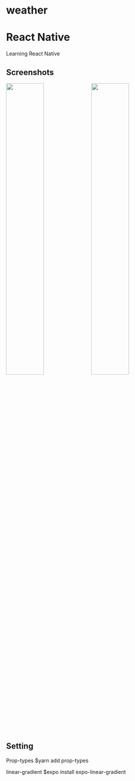 # weather
# React Native
Learning React Native

Screenshots
-------------
<div>
  <img width="45%" src="https://user-images.githubusercontent.com/49905817/90511261-28db6680-e197-11ea-8819-8957d4f34a59.jpg">
  <img width="45%" src="https://user-images.githubusercontent.com/49905817/90511512-88d20d00-e197-11ea-9b7f-75625ef04dac.jpg">

  
</div>


Setting
-------------
Prop-types
$yarn add prop-types

linear-gradient
$expo install expo-linear-gradient
